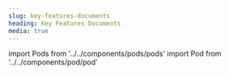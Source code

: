 ```yaml
---
slug: key-features-documents
heading: Key Features Documents
media: true
---
```


import Pods from '../../components/pods/pods'
import Pod from '../../components/pod/pod'

<Pods>
  <Pod externalLink={'/docs/JISAKFD.pdf'} heading={'Beanstalk JISA Key Features'} description={'Key Features of the Beanstalk Junior Individual Savings Account'} type={'isa-terms'}/>
  <Pod externalLink={'/docs/ISAKFD.pdf'} heading={'Beanstalk ISA Key Features'} description={'Key Features of the Beanstalk Individual Savings Account'} type={'isa-terms'}/>
</Pods>